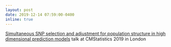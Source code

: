 ```yaml
---
layout: post
date: 2019-12-14 07:59:00-0400
inline: true
---
```


[Simultaneous SNP selection and adjustment for population structure in high dimensional prediction models](/assets/pdf/Bhatnagar_Laval_Recherche.pdf) talk at CMStatistics 2019 in London